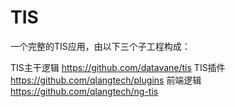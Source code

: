 # TIS 

一个完整的TIS应用，由以下三个子工程构成：

TIS主干逻辑 https://github.com/datavane/tis
TIS插件 https://github.com/qlangtech/plugins
前端逻辑 https://github.com/qlangtech/ng-tis


